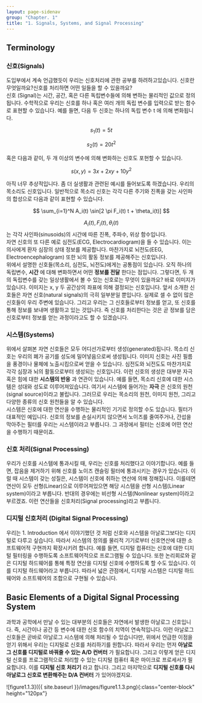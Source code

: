 ```yaml
---
layout: page-sidenav
group: "Chapter. 1"
title: "1. Signals, Systems, and Signal Processing"
---
```


<!--
![figure1.1]({{ site.baseurl }}/images/Figure1.1.png){:class="center-block" height="120px"}
-->
## Terminology
### 신호(Signals)
도입부에서 계속 언급했듯이 우리는 신호처리에 관한 공부를 하려하고있습니다. 신호란 무엇일까요?신호를 처리하면 어떤 일들을 할 수 있을까요?   
신호 (Signal)는 시간, 공간, 혹은 다른 독립변수들에 의해 변하는 물리적인 값으로 정의됩니다. 수학적으로 우리는 신호를 하나 혹은 여러 개의 독립 변수를 입력으로 받는 함수로 표현할 수 있습니다. 예를 들면, 다음 두 신호는 하나의 독립 변수 t 에 의해 변화됩니다.

$$ s_1(t) = 5t $$

$$ s_2(t) = 20t^2 $$

혹은 다음과 같이, 두 개 이상의 변수에 의해 변화하는 신호도 포현할 수 있습니다.  

$$ s(x,y) = 3x +2xy +10y^2 $$

아직 너무 추상적입니다. 좀 더 실생활과 관련된 예시를 들어보도록 하겠습니다. 우리의 목소리도 신호입니다. 일반적으로 목소리 신호는 각각 다른 주기와 진폭을 갖는 사인파의 합성으로 다음과 같이 표현할 수 있습니다.

$$ \sum_{i=1}^N A_i(t) \sin[2 \pi F_i(t) t + \theta_i(t)] $$

$$ A_i(t), F_i(t), \theta_i(t)$$ 는 각각 사인파(sinusoids)의 시간에 따른 진폭, 주파수, 위상 함수입니다.    
자연 신호의 또 다른 예로 심전도(ECG, Electrocardiogram)을 들 수 있습니다. 이는 의사에게 환자 심장의 상태 정보를 제공합니다. 마찬가지로 뇌전도(EEG, Electroencephalogram) 또한 뇌의 활동 정보를 제공해주는 신호입니다.    
위에서 설명한 신호들(목소리, 심전도, 뇌전도)에게는 공통점이 있습니다. 오직 하나의 독립변수, **시간** 에 대해 변화하면서 어떤 **정보를 전달** 한다는 점입니다. 그렇다면, 두 개의 독립변수를 갖는 일상생활에서 볼 수 있는 신호로는 무엇이 있을까요? 바로 이미지가 있습니다. 이미지는 x, y 두 공간상의 좌표에 의해 결정되는 신호입니다. 앞서 소개한 신호들은 자연 신호(natural signals)의 극히 일부분일 뿐입니다. 실제로 셀 수 없이 많은 신호들이 우리 주변에 있습니다. 그리고 우리는 그 신호들로부터 정보를 얻고, 또 신호를 통해 정보를 보내며 생활하고 있는 것입니다. 즉 신호를 처리한다는 것은 곧 정보를 담은 신호로부터 정보를 얻는 과정이라고도 할 수 있겠습니다.    

### 시스템(Systems)
위에서 살펴본 자연 신호들은 모두 어디선가로부터 생성(generated)됩니다. 목소리 신호는 우리의 폐가 공기를 성도에 밀어넣음으로써 생성됩니다. 이미지 신호는 사진 필름을 풍경이나 물체에 노출시킴으로써 얻을 수 있습니다. 심전도와 뇌전도도 마찬가지로 각각 심장과 뇌의 활동으로부터 생성되는 신호입니다. 이런 신호의 생성은 대부분 자극 혹은 힘에 대한 **시스템의 반응** 과 연관이 있습니다. 예를 들면, 목소리 신호에 대한 시스템은 성대와 성도로 이루어져있습니다. 여기서 시스템에 들어가는 **자극** 은 신호의 원천(signal source)이라고 불립니다. 그러므로 우리는 목소리의 원천, 이미지 원천, 그리고 다양한 종류의 신호 원천들을 알 수 있습니다.    
시스템은 신호에 대한 연산을 수행하는 물리적인 기기로 정의할 수도 있습니다. 필터가 대표적인 예입니다. 신호의 정보를 손실시키지 않으면서 노이즈를 줄여주거나, 간섭을 막아주는 필터를 우리는 시스템이라고 부릅니다. 그 과정에서 필터는 신호에 어떤 연산을 수행하기 때문이죠.    

### 신호 처리(Signal Processing)
우리가 신호를 시스템에 통과시킬 때, 우리는 신호를 처리했다고 이야기합니다. 예를 들면, 잡음을 제거하기 위해 신호를 노이즈 캔슬링 필터에 통과시키는 경우가 있습니다. 이럴 때 시스템이 갖는 성질은, 시스템이 신호에 취하는 연산에 의해 정해집니다. 이를테면 연산이 모두 선형(Linear)으로 이루어져있으면 해당 시스템을 선형 시스템(Linear system)이라고 부릅니다. 반대의 경우에는 비선형 시스템(Nonlinear system)이라고 부르겠죠. 이런 연산들을 신호처리(Signal processing)라고 부릅니다.     

### 디지털 신호처리 (Digital Signal Processing)
우리는 1. Introduction 에서 이야기했던 것 처럼 신호와 시스템을 아날로그보다는 디지털로 다루고 싶습니다. 따라서 시스템의 정의를 물리적 기기로부터 신호연산에 대한 소프트웨어적 구현까지 확장시키려 합니다. 예를 들면, 디지털 컴퓨터는 신호에 대한 디지털 필터링을 수행하도록 소프트웨어적으로 프로그램될 수 있습니다. 또한 논리회로와 같은 디지털 하드웨어를 통해 특정 연산을 디지털 신호에 수행하도록 할 수도 있습니다. 이를 디지털 하드웨어라고 부릅니다. 따라서 넓은 관점에서, 디지털 시스템은 디지털 하드웨어와 소프트웨어의 조합으로 구현될 수 있습니다.

## Basic Elements of a Digital Signal Processing System
과학과 공학에서 만날 수 있는 대부분의 신호들은 자연에서 발생한 아날로그 신호입니다. 즉, 시간이나 공간 등 변수에 대한 신호 함수의 치역이 연속적입니다. 이런 아날로그 신호들은 곧바로 아날로그 시스템에 의해 처리될 수 있습니다만, 위에서 언급한 이점을 얻기 위해서 우리는 디지털로 신호를 처리하기를 원합니다. 따라서 우리는 먼저 **아날로그 신호를 디지털로 바꿔줄 수 있는 A/D 컨버터** 가 필요합니다. 그리고 이렇게 얻은 디지털 신호를 프로그램적으로 처리할 수 있는 디지털 컴퓨터 혹은 마이크로 프로세서가 필요합니다. 이를 **디지털 신호 처리기** 라고 합니다. 그리고 마지막으로 **디지털 신호를 다시 아날로그 신호로 변환해주는 D/A 컨버터** 가 있어야겠지요.

![figure1.1.3]({{ site.baseurl }}/images/figure1.1.3.png){:class="center-block" height="120px"}

